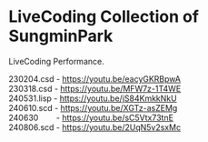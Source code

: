 # LiveCoding Collection of SungminPark

LiveCoding Performance.

230204.csd  - https://youtu.be/eacyGKRBpwA  
230318.csd  - https://youtu.be/MFW7z-1T4WE  
240531.lisp - https://youtu.be/jS84KmkkNkU  
240610.scd  - https://youtu.be/XGTz-asZEMg  
240630 &nbsp;&nbsp;&nbsp;&nbsp;&nbsp;&nbsp; - https://youtu.be/sC5Vtx73tnE  
240806.scd  - https://youtu.be/2UqN5v2sxMc  

